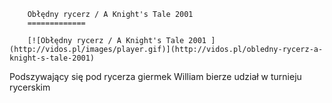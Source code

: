 
        Obłędny rycerz / A Knight's Tale 2001 
        =============
        
        [![Obłędny rycerz / A Knight's Tale 2001 ](http://vidos.pl/images/player.gif)](http://vidos.pl/obledny-rycerz-a-knight-s-tale-2001)
        
        
 Podszywający się pod rycerza giermek William bierze udział w turnieju rycerskim
    